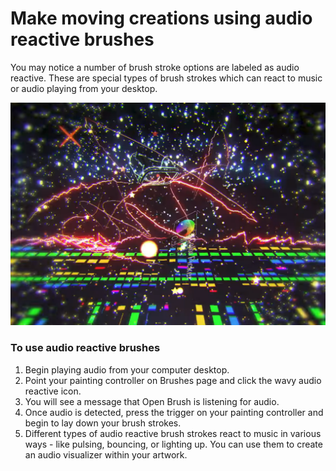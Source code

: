 # Make moving creations using audio reactive brushes

You may notice a number of brush stroke options are labeled as audio reactive. These are special types of brush strokes which can react to music or audio playing from your desktop.

![](../.gitbook/assets/image%20%283%29.png)

### **To use audio reactive brushes**

1. Begin playing audio from your computer desktop.
2. Point your painting controller on Brushes page and click the wavy audio reactive icon.
3. You will see a message that Open Brush is listening for audio.
4. Once audio is detected, press the trigger on your painting controller and begin to lay down your brush strokes.
5. Different types of audio reactive brush strokes react to music in various ways - like pulsing, bouncing, or lighting up. You can use them to create an audio visualizer within your artwork.





